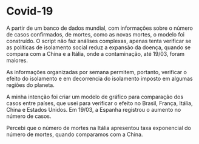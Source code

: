 # Covid-19

A partir de um banco de dados mundial, com informações sobre o número de casos confirmados, de mortes, como as novas mortes, o modelo foi construído. O script não faz análises complexas, apenas tenta verificar se as políticas de isolamento social reduz a expansão da doença, quando se compara com a China e a Itália, onde a contaminação, até 19/03, foram maiores.

As informações organizadas por semana permitem, portanto, verificar o efeito do isolamento e em decorrencia do isolamento imposto em algumas regiões do planeta.

A minha intenção foi criar um modelo de gráfico para comparação dos casos entre países, que usei para verificar o efeito no Brasil, França, Itália, China e Estados Unidos. Em 19/03, a Espanha registrou o aumento no número de casos.

Percebi que o número de mortes na Itália apresentou taxa exponencial do número de mortes, quando comparamos com a China.

